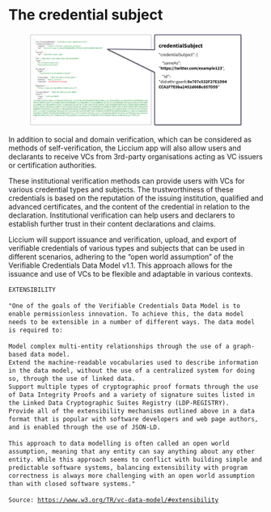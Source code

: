 # The credential subject

<figure><img src="../../.gitbook/assets/credential subject.png" alt=""><figcaption></figcaption></figure>

In addition to social and domain verification, which can be considered as methods of self-verification, the Liccium app will also allow users and declarants to receive VCs from 3rd-party organisations acting as VC issuers or certification authorities.

These institutional verification methods can provide users with VCs for various credential types and subjects. The trustworthiness of these credentials is based on the reputation of the issuing institution, qualified and advanced certificates, and the content of the credential in relation to the declaration. Institutional verification can help users and declarers to establish further trust in their content declarations and claims.

Liccium will support issuance and verification, upload, and export of verifiable credentials of various types and subjects that can be used in different scenarios, adhering to the “open world assumption” of the Verifiable Credentials Data Model v1.1. This approach allows for the issuance and use of VCs to be flexible and adaptable in various contexts.

<pre data-overflow="wrap"><code>EXTENSIBILITY

"One of the goals of the Verifiable Credentials Data Model is to enable permissionless innovation. To achieve this, the data model needs to be extensible in a number of different ways. The data model is required to:

Model complex multi-entity relationships through the use of a graph-based data model.
Extend the machine-readable vocabularies used to describe information in the data model, without the use of a centralized system for doing so, through the use of linked data.
Support multiple types of cryptographic proof formats through the use of Data Integrity Proofs and a variety of signature suites listed in the Linked Data Cryptographic Suites Registry (LDP-REGISTRY).
Provide all of the extensibility mechanisms outlined above in a data format that is popular with software developers and web page authors, and is enabled through the use of JSON-LD.

This approach to data modelling is often called an open world assumption, meaning that any entity can say anything about any other entity. While this approach seems to conflict with building simple and predictable software systems, balancing extensibility with program correctness is always more challenging with an open world assumption than with closed software systems."

Source: <a data-footnote-ref href="#user-content-fn-1">https://www.w3.org/TR/vc-data-model/#extensibility</a>

</code></pre>



[^1]: 
